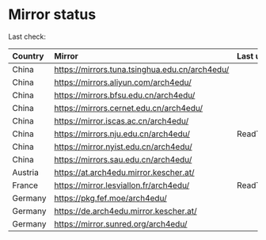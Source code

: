<script src="./time.js"></script>
# Mirror status
Last check: <script type="text/javascript">localize(1715498147.5508587);</script>

|Country|Mirror|Last update|
|:------|:-----|:----------|
|China|https://mirrors.tuna.tsinghua.edu.cn/arch4edu/|<script type="text/javascript">localize(1715452324);</script>|
|China|https://mirrors.aliyun.com/arch4edu/|<script type="text/javascript">localize(1715452324);</script>|
|China|https://mirrors.bfsu.edu.cn/arch4edu/|<script type="text/javascript">localize(1715452324);</script>|
|China|https://mirrors.cernet.edu.cn/arch4edu/|<script type="text/javascript">localize(1715452324);</script>|
|China|https://mirror.iscas.ac.cn/arch4edu/|<script type="text/javascript">localize(1715452324);</script>|
|China|https://mirrors.nju.edu.cn/arch4edu/|ReadTimeout|
|China|https://mirror.nyist.edu.cn/arch4edu/|<script type="text/javascript">localize(1715452324);</script>|
|China|https://mirrors.sau.edu.cn/arch4edu/|<script type="text/javascript">localize(1715452324);</script>|
|Austria|https://at.arch4edu.mirror.kescher.at/|<script type="text/javascript">localize(1715452324);</script>|
|France|https://mirror.lesviallon.fr/arch4edu/|ReadTimeout|
|Germany|https://pkg.fef.moe/arch4edu/|<script type="text/javascript">localize(1715452324);</script>|
|Germany|https://de.arch4edu.mirror.kescher.at/|<script type="text/javascript">localize(1715452324);</script>|
|Germany|https://mirror.sunred.org/arch4edu/|<script type="text/javascript">localize(1715452324);</script>|

<script src="./tablefilter/tablefilter.js"></script>
<script src="./table.js"></script>